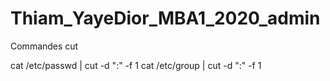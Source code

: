 # Thiam_YayeDior_MBA1_2020_admin


Commandes cut

cat /etc/passwd | cut -d ":" -f 1
cat /etc/group | cut -d ":" -f 1
